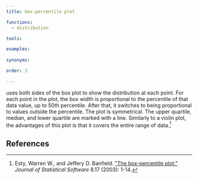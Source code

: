 ```yaml
---
title: box-percentile plot

functions:
  - distribution

tools:

examples:
    
synonyms:

order: 3

---
```


uses both sides of the box plot to show the distribution at each point. For each point in the plot, the box width is proportional to the percentile of that data value, up to 50th percentile. After that, it switches to being proportional to values outside the percentile. The plot is symmetrical. The upper quartile, median, and lower quartile are marked with a line. Similarly to a violin plot, the advantages of this plot is that it covers the entire range of data.[^esty]

<!--more--> 

## References
[^esty]: Esty, Warren W., and Jeffery D. Banfield. ["The box-percentile plot."](http://dx.doi.org/10.18637/jss.v008.i17) *Journal of Statistical Software* 8.17 (2003): 1-14.
